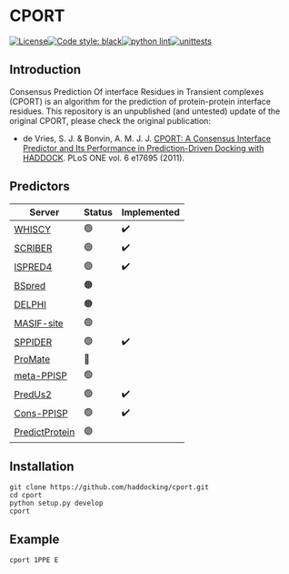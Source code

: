 # CPORT

[![License](https://img.shields.io/badge/License-Apache_2.0-blue.svg)](https://opensource.org/licenses/Apache-2.0)[![Code style: black](https://img.shields.io/badge/code%20style-black-000000.svg)](https://github.com/psf/black)[![python lint](https://github.com/haddocking/cport/actions/workflows/lint.yml/badge.svg)](https://github.com/haddocking/cport/actions/workflows/lint.yml)[![unittests](https://github.com/haddocking/cport/actions/workflows/unittests.yml/badge.svg)](https://github.com/haddocking/cport/actions/workflows/unittests.yml)

## Introduction

Consensus Prediction Of interface Residues in Transient complexes (CPORT) is an algorithm for the prediction of protein-protein interface residues. This repository is an unpublished (and untested) update of the original CPORT, please check the original publication:

- de Vries, S. J. & Bonvin, A. M. J. J. [CPORT: A Consensus Interface Predictor and Its Performance in Prediction-Driven Docking with HADDOCK](https://doi.org/10.1371/journal.pone.0017695). PLoS ONE vol. 6 e17695 (2011).

## Predictors

| Server | Status | Implemented |
|---|---|---|
| [WHISCY](https://wenmr.science.uu.nl/whiscy/) | 🟢 | ✔️ |
| [SCRIBER](http://biomine.cs.vcu.edu/servers/SCRIBER/) | 🟢 | ✔️ |
| [ISPRED4](https://ispred4.biocomp.unibo.it/ispred/default/index) | 🟢 | ✔️ |
| [BSpred](https://zhanggroup.org/BSpred/) | 🟠 |  |
| [DELPHI](https://delphi.csd.uwo.ca) | 🟠 |  |
| [MASIF-site](https://github.com/LPDI-EPFL/masif) | 🟢 |  |
| [SPPIDER](https://sppider.cchmc.org) | 🟢 | ✔️ |
| [ProMate](http://bioportal.weizmann.ac.il/promate/) | 🔴 |  |
| [meta-PPISP](https://pipe.rcc.fsu.edu/meta-ppisp.html) | 🟢 |  |
| [PredUs2](http://honig.c2b2.columbia.edu/predus) | 🟢 | ✔️ |
| [Cons-PPISP](https://pipe.rcc.fsu.edu/ppisp.html) | 🟢 | ✔️ |
| [PredictProtein](https://predictprotein.org) | 🟢 |  |

## Installation

```text
git clone https://github.com/haddocking/cport.git
cd cport
python setup.py develop
cport
```

## Example

```text
cport 1PPE E
```
